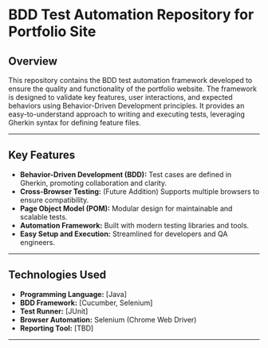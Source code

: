 # BDD Test Automation Repository for Portfolio Site

## Overview

This repository contains the BDD test automation framework developed to ensure the quality and functionality of the portfolio website. The framework is designed to validate key features, user interactions, and expected behaviors using Behavior-Driven Development principles. It provides an easy-to-understand approach to writing and executing tests, leveraging Gherkin syntax for defining feature files.

---

## Key Features

- **Behavior-Driven Development (BDD):** Test cases are defined in Gherkin, promoting collaboration and clarity.
- **Cross-Browser Testing:** (Future Addition) Supports multiple browsers to ensure compatibility.
- **Page Object Model (POM):** Modular design for maintainable and scalable tests.
- **Automation Framework:** Built with modern testing libraries and tools.
- **Easy Setup and Execution:** Streamlined for developers and QA engineers.

---

## Technologies Used

- **Programming Language:** [Java]
- **BDD Framework:** [Cucumber, Selenium]
- **Test Runner:** [JUnit]
- **Browser Automation:** Selenium (Chrome Web Driver)
- **Reporting Tool:** [TBD]

---
